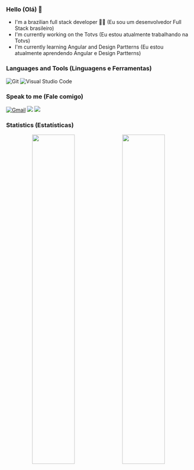 ### Hello (Olá) 👋

- I'm a brazilian full stack developer 👨‍💻 (Eu sou um desenvolvedor Full Stack brasileiro)
- I'm currently working on the Totvs (Eu estou atualmente trabalhando na Totvs)
- I'm currently learning Angular and Design Partterns (Eu estou atualmente aprendendo Angular e Design Partterns)

<!--
- 🔭 I’m currently working on ...
- 🌱 I’m currently learning ...
- 👯 I’m looking to collaborate on ...
- 🤔 I’m looking for help with ...
- 💬 Ask me about ...
- 📫 How to reach me: ...
- 😄 Pronouns: ...
- ⚡ Fun fact: ...
-->

### Languages and Tools (Linguagens e Ferramentas)

![Git](https://img.shields.io/badge/-Git-05122A?style=flat&logo=git)
![Visual Studio Code](https://img.shields.io/badge/-VS%20Code-05122A?style=flat&logo=visual-studio-code&logoColor=007ACC)

<!--
![Go](https://img.shields.io/badge/-Go-05122A?style=flat&logo=go)
![Node.js](https://img.shields.io/badge/-Node.js-05122A?&logo=node.js)
![JavaScript](https://img.shields.io/badge/-JavaScript-05122A?&logo=JavaScript)
![Python](https://img.shields.io/badge/-Python-05122A?&logo=Python)
![React](https://img.shields.io/badge/-React-05122A?&logo=React)
![TypeScript](https://img.shields.io/badge/-TypeScript-05122A?&logo=TypeScript)
![SQL](https://img.shields.io/badge/-SQL-05122A?&logo=MySQL)
![PostgreSQL](https://img.shields.io/badge/-PostgreSQL-05122A?style=flat&logo=PostgreSQL)
![MongoDB](https://img.shields.io/badge/-MongoDB-05122A?style=flat&logo=MongoDB)
![Redis](https://img.shields.io/badge/-Redis-05122A?style=flat&logo=Redis)
![gRPC](https://img.shields.io/badge/-gRPC-05122A?style=flat&logo=grpc)
![Kafka](https://img.shields.io/badge/-Kafka-05122A?style=flat&logo=apache-kafka)
![AWS](https://img.shields.io/badge/-AWS-05122A?&logo=Amazon-AWS&logoColor=F90)
![Docker](https://img.shields.io/badge/-Docker-05122A?&logo=Docker)
![Kubernetes](https://img.shields.io/badge/-Kubernetes-05122A?&logo=Kubernetes)
![Linux](https://img.shields.io/badge/-Linux-05122A?&logo=Linux)
![Vim](https://img.shields.io/badge/-VIM-05122A?style=flat&logo=neovim)
-->

### Speak to me (Fale comigo)

<a href="mailto:sarsdesenv@gmail.com">
    <img alt="Gmail" src="https://img.shields.io/badge/sarsdesenv-D14836?style=flat&logo=gmail&logoColor=white" /></a>
<a href="https://linkedin.com/in/renan-sá-5252b9b1" alt="LinkedIn">
    <img src="https://img.shields.io/badge/-renan sá-blue?style=flat-square&logo=linkedin" /></a>
<a href="https://www.instagram.com/renansa2010" alt="Instagram">
    <img src="https://img.shields.io/badge/-renan sá-E4405F?style=flat-square&logo=instagram&logoColor=white" /></a>

<!--
<p id="socialIcons" align="center">
    <a href="https://stackoverflow.com/users/4201748/manigandand" alt="StackOverflow">
        <img src="https://img.shields.io/badge/-manigandand-FE7A16?style=flat-square&logo=stack-overflow&logoColor=FE7A16&labelColor=white" /></a>
    <a href="https://hub.docker.com/u/manigandanjeff" alt="Dockor">
        <img src="https://img.shields.io/badge/-manigandanjeff-2496ed?style=flat-square&logo=docker&logoColor=white" /></a>
    <a href="https://medium.com/@manigandand" alt="Medium">
        <img src="https://img.shields.io/badge/-@manigandand-03a57a?style=flat-square&logo=Medium&labelColor=000000" /></a>
    <a href="https://twitter.com/manigandanjeff" alt="Twitter">
        <img src="https://img.shields.io/badge/-manigandanjeff-1DA1F2?style=flat-square&logo=twitter&logoColor=1DA1F2&labelColor=000" /></a>
    <a href="https://manigandand.com" alt="website">
        <img src="https://img.shields.io/badge/-manigandand.com-242424?style=flat-square&logo=circle&logoColor=white" /></a>
</p>
-->

### Statistics (Estatísticas)
<p align="center">
  <img width="48%" src="https://github-readme-stats.vercel.app/api?username=sarsdev&show_icons=true" />
  <img width="48%" src="https://github-readme-stats.vercel.app/api/top-langs/?username=sarsdev&layout=compact"/>
</p>
